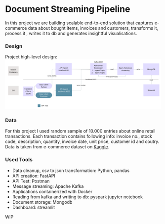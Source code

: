 # Document Streaming Pipeline

In this project we are building scalable end-to-end solution that captures e-commerce data  about bought items, invoices and customers, transforms it, process it , writes it to db and generates insightful visualisations. 

### Design 

Project high-level design: 
![alt image](image.png)


### Data 

For this project I used random sample of 10.000 entries about online retail transactions. Each transaction contains following info: invoice no., stock code, description, quantity, invoice date, unit price, customer id and coutry. Data is taken from e-commerce dataset on [Kaggle](https://www.kaggle.com/datasets/carrie1/ecommerce-data). 

### Used Tools 

* Data cleanup, csv to json transformation: Python, pandas
* API creation: FastAPI
* API Test: Postman 
* Message streaming: Apache Kafka 
* Applications containerized with Docker
* Reading from kafka and writing to db: pyspark jupyter notebook
* Document storage: Mongodb 
* Dashboard: streamlit 





WIP 